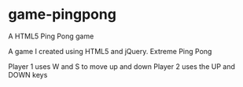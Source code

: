 # game-pingpong
A HTML5 Ping Pong game

A game I created using HTML5 and jQuery. Extreme Ping Pong

Player 1 uses W and S to move up and down
Player 2 uses the UP and DOWN keys
